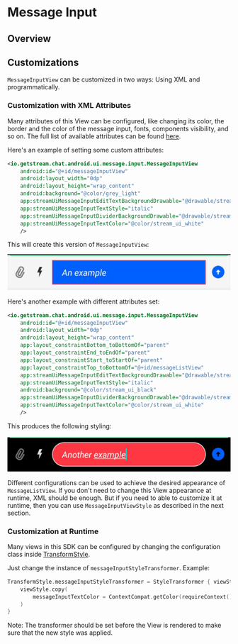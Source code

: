 # Message Input

<!-- TODO: Import whatever makes sense to import from https://getstream.io/chat/docs/android/message_input_view/?language=kotlin -->

## Overview

<!-- TODO: Brief description and a couple screenshots with default styling. -->

## Customizations

`MessageInputView` can be customized in two ways: Using XML and programmatically.

### Customization with XML Attributes

Many attributes of this View can be configured, like changing its color, the border and the color of the message input, fonts, components visibility, and so on. The full list of available attributes can be found [here](https://github.com/GetStream/stream-chat-android/blob/main/stream-chat-android-ui-components/src/main/res/values/attrs_message_input_view.xml).

Here's an example of setting some custom attributes:

```xml
<io.getstream.chat.android.ui.message.input.MessageInputView
    android:id="@+id/messageInputView"
    android:layout_width="0dp"
    android:layout_height="wrap_content"
    android:background="@color/grey_light"
    app:streamUiMessageInputEditTextBackgroundDrawable="@drawable/stream_ui_shape_edit_text_squared"
    app:streamUiMessageInputTextStyle="italic"
    app:streamUiMessageInputDividerBackgroundDrawable="@drawable/stream_ui_divider_green"
    app:streamUiMessageInputTextColor="@color/stream_ui_white"
    />
```

This will create this version of `MessageInputView`:

![First custom MessageInputView example](../../assets/message_input_view_example1.jpeg)

Here's another example with different attributes set:

```xml
<io.getstream.chat.android.ui.message.input.MessageInputView
    android:id="@+id/messageInputView"
    android:layout_width="0dp"
    android:layout_height="wrap_content"
    app:layout_constraintBottom_toBottomOf="parent"
    app:layout_constraintEnd_toEndOf="parent"
    app:layout_constraintStart_toStartOf="parent"
    app:layout_constraintTop_toBottomOf="@+id/messageListView"
    app:streamUiMessageInputEditTextBackgroundDrawable="@drawable/stream_ui_shape_edit_text_rounded"
    app:streamUiMessageInputTextStyle="italic"
    android:background="@color/stream_ui_black"
    app:streamUiMessageInputDividerBackgroundDrawable="@drawable/stream_ui_divider_green"
    app:streamUiMessageInputTextColor="@color/stream_ui_white"
    />
```

This produces the following styling:

![Second custom MessageInputView example](../../assets/message_input_view_example2.jpeg)

Different configurations can be used to achieve the desired appearance of `MessageListView`. If you don't need to change this View appearance at runtime, XML should be enough. But if you need to able to customize it at runtime, then you can use `MessageInputViewStyle` as described in the next section.

### Customization at Runtime

Many views in this SDK can be configured by changing the configuration class inside [TransformStyle](https://github.com/GetStream/stream-chat-android/blob/develop/stream-chat-android-ui-components/src/main/kotlin/io/getstream/chat/android/ui/TransformStyle.kt).

Just change the instance of `messageInputStyleTransformer`. Example:

```kotlin
TransformStyle.messageInputStyleTransformer = StyleTransformer { viewStyle ->
    viewStyle.copy(
        messageInputTextColor = ContextCompat.getColor(requireContext(), R.color.stream_ui_white)
    )
}
```

Note: The transformer should be set before the View is rendered to make sure that the new style was applied.
